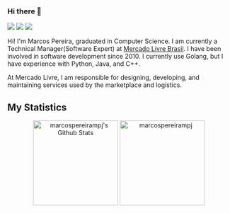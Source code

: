 ### Hi there 👋

<p align="left">
  <a href="mailto:marcospereira.mpj@gmail.com" alt="Gmail">
     <img src="https://img.shields.io/badge/-Gmail-FF0000?style=flat-square&labelColor=FF0000&logo=gmail&logoColor=white&link=marcospereira.mpj@gmail.com" /></a>

  <a href="https://www.linkedin.com/in/marcospereirampj/" alt="Linkedin">
  <img src="https://img.shields.io/badge/-Linkedin-0e76a8?style=flat-square&logo=Linkedin&logoColor=white&link=https://www.linkedin.com/in/marcospereirampj/" /></a>

  <a href="https://stackoverflow.com/users/4913645/marcos-pereira-j%c3%banior" alt="Stackoverflow">
  <img src="https://img.shields.io/badge/Stack_Overflow-FE7A16?style=flat-square&logo=stack-overflow&logoColor=white&link=https://stackoverflow.com/users/4913645/marcos-pereira-j%c3%banior"/>   </a>
  <br />
</p>

Hi! I'm Marcos Pereira, graduated in Computer Science. I am currently a Technical Manager(Software Expert) at [Mercado Livre Brasil](https://www.linkedin.com/company/mercadolivre-com/mycompany/). I have been involved in software development since 2010. I currently use Golang, but I have experience with Python, Java, and C++.

At Mercado Livre, I am responsible for designing, developing, and maintaining services used by the marketplace and logistics.

## My Statistics

<div align="center">
    <img alt="marcospereirampj's Github Stats" src="https://github-readme-stats.vercel.app/api?username=marcospereirampj&show_icons=true&count_private=true&theme=algolia" height="192px"/>
	  <img src="https://github-readme-stats.vercel.app/api/top-langs?username=marcospereirampj&langs_count=10&show_icons=true&locale=en&layout=compact&theme=algolia" alt="marcospereirampj" height="192px"/>
 </div>

<!--
**marcospereirampj/marcospereirampj** is a ✨ _special_ ✨ repository because its `README.md` (this file) appears on your GitHub profile.

Here are some ideas to get you started:

- 🔭 I’m currently working on ...
- 🌱 I’m currently learning ...
- 👯 I’m looking to collaborate on ...
- 🤔 I’m looking for help with ...
- 💬 Ask me about ...
- 📫 How to reach me: ...
- 😄 Pronouns: ...
- ⚡ Fun fact: ...
-->
